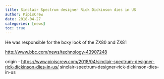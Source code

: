 ```yaml
---
title: Sinclair Spectrum designer Rick Dickinson dies in US
author: PipisCrew
date: 2018-04-27
categories: [news]
toc: true
---
```


He was responsible for the boxy look of the ZX80 and ZX81

http://www.bbc.com/news/technology-43907248

origin - https://www.pipiscrew.com/2018/04/sinclair-spectrum-designer-rick-dickinson-dies-in-us/ sinclair-spectrum-designer-rick-dickinson-dies-in-us